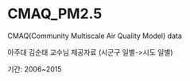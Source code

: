 # CMAQ_PM2.5
CMAQ(Community Multiscale Air Quality Model) data 

아주대 김순태 교수님 제공자료 (시군구 일별->시도 일별)

기간: 2006~2015
